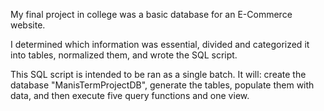 My final project in college was a basic database for an E-Commerce website.

I determined which information was essential, divided and categorized it into tables, normalized them, and wrote the SQL script.

This SQL script is intended to be ran as a single batch. It will: create the database "ManisTermProjectDB", generate the tables, populate them with data, and then execute five query functions and one view.
